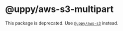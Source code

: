 # @uppy/aws-s3-multipart

This package is deprecated. Use [`@uppy/aws-s3`](https://npmjs.org/package/@uppy/aws-s3) instead.
